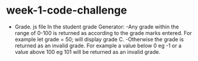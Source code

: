 # week-1-code-challenge

- Grade. js file 
In the student grade Generator:
-Any grade within the range of 0-100 is returned as according to the grade marks entered. For example let grade = 50; will display grade C.
-Otherwise the grade is returned as an invalid grade. For example a value below 0 eg -1 or a value above 100 eg 101 will be returned as an invalid grade.  
